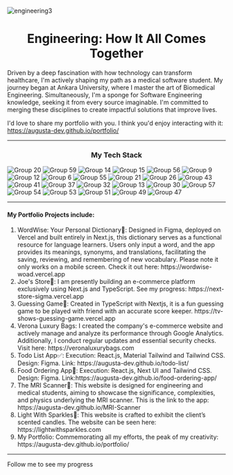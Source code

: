 ![engineering3](https://github.com/augusta-dev/augusta-dev/assets/109660213/30e84fb7-1863-4e98-bbb8-a5817514f321)

<h1 align='center'>Engineering: How It All Comes Together</h1>
<p>Driven by a deep fascination with how technology can transform healthcare, I'm actively shaping my path as a medical software student. My journey began at Ankara University, where I master the art of Biomedical Engineering. Simultaneously, I'm a sponge for Software Engineering knowledge, seeking it from every source imaginable. I'm committed to merging these disciplines to create impactful solutions that improve lives.</p>

I'd love to share my portfolio with you. I think you'd enjoy interacting with it: https://augusta-dev.github.io/portfolio/
<hr>
<h3 align='center'>My Tech Stack</h3>

![Group 20](https://github.com/augusta-dev/augusta-dev/assets/109660213/675e1fa6-b687-40c1-9e28-926e81777d4c)
![Group 59](https://github.com/augusta-dev/augusta-dev/assets/109660213/8860c74c-933c-4cf1-84e6-efc1ab9a3dd7)
![Group 14](https://github.com/augusta-dev/augusta-dev/assets/109660213/21dd268f-30a0-435d-9825-2f1b4946d735)
![Group 15](https://github.com/augusta-dev/augusta-dev/assets/109660213/ac7dd24b-06d0-462d-a9cc-2f79e9a8fb38)
![Group 56](https://github.com/augusta-dev/augusta-dev/assets/109660213/55f0c4ad-bf00-4267-bc86-7dc8c0812fb2)
![Group 9](https://github.com/augusta-dev/augusta-dev/assets/109660213/70f997be-2943-4deb-b070-9f3ebaf816b4)
![Group 12](https://github.com/augusta-dev/augusta-dev/assets/109660213/df8ad99a-90ce-4179-b0f3-cebd38ea8eb7)
![Group 6](https://github.com/augusta-dev/augusta-dev/assets/109660213/38199f5d-4c23-4a7b-b8ad-ed4438db486b)
![Group 55](https://github.com/augusta-dev/augusta-dev/assets/109660213/302fd18a-bdc4-4105-89b9-f6b36fc4ea8f)
![Group 21](https://github.com/augusta-dev/augusta-dev/assets/109660213/84a057ed-46ee-4baf-9269-8c53c9de1bea)
![Group 26](https://github.com/augusta-dev/augusta-dev/assets/109660213/c02df273-1540-4f3d-a812-9b4bcb78282c)
![Group 43](https://github.com/augusta-dev/augusta-dev/assets/109660213/7fe72cce-3293-46c3-bbfd-3e473918fd33)
![Group 41](https://github.com/augusta-dev/augusta-dev/assets/109660213/f3cd5577-74a4-4896-8166-838cdf7e7731)
![Group 37](https://github.com/augusta-dev/augusta-dev/assets/109660213/7640d77a-79c8-4ee9-834a-65e98ac37c57)
![Group 32](https://github.com/augusta-dev/augusta-dev/assets/109660213/38e84c96-a648-423c-b6f3-185ca3f87cad)
![Group 13](https://github.com/augusta-dev/augusta-dev/assets/109660213/d7bc8482-79d4-4f59-a012-1d7d5072eb86)
![Group 30](https://github.com/augusta-dev/augusta-dev/assets/109660213/3b385ae3-0a61-45aa-a1aa-b564ea02e1ba)
![Group 57](https://github.com/augusta-dev/augusta-dev/assets/109660213/b705211c-8575-4c6e-947c-afa0bc3dc021)
![Group 54](https://github.com/augusta-dev/augusta-dev/assets/109660213/47a289f6-f4dd-4cee-816d-409c74638ba2)
![Group 53](https://github.com/augusta-dev/augusta-dev/assets/109660213/20ef9adf-30bc-424e-8440-c15102a01fd8)
![Group 51](https://github.com/augusta-dev/augusta-dev/assets/109660213/923e1834-c0de-494f-91f8-820acfd60de8)
![Group 49](https://github.com/augusta-dev/augusta-dev/assets/109660213/c45be740-ee5d-46de-9853-11c0011ce636)
![Group 47](https://github.com/augusta-dev/augusta-dev/assets/109660213/e0312ed6-b7c6-41a8-af56-326ad76ac7fa)

<hr>
<h4>My Portfolio Projects include:</h4>
<ol>
  <li>WordWise: Your Personal Dictionary📘: Designed in Figma, deployed on Vercel and built entirely in Next.js, this dictionary serves as a functional resource for language learners. Users only input a word, and the app provides its meanings, synonyms, and translations, facilitating the saving, reviewing, and remembering of new vocabulary. Please note it only works on a mobile screen. Check it out here: https://wordwise-woad.vercel.app </li>
  <li>Joe's Store👔: I am presently building an e-commerce platform exclusively using Next.js and TypeScript. See my progress: https://next-store-sigma.vercel.app</li>
  <li>Guessing Game🤔: Created in TypeScript with Nextjs, it is a fun guessing game to be played with friend with an accurate score keeper. https://tv-shows-guessing-game.vercel.app</li>
  <li>Verona Luxury Bags: I created the company's e-commerce website and actively manage and analyze its performance through Google Analytics. Additionally, I conduct regular updates and essential security checks. Visit here: https://veronaluxurybags.com </li>
  <li>Todo List App✅: Execution: React.js, Material Tailwind and Tailwind CSS. Design: Figma. Link: https://augusta-dev.github.io/todo-list/ </li>
  <li>Food Ordering App🍔: Execution: React.js, Next UI and Tailwind CSS. Design: Figma. Link:https://augusta-dev.github.io/food-ordering-app/</li>
  <li>The MRI Scanner🦴: This website is designed for engineering and medical students, aiming to showcase the significance, complexities, and physics underlying the MRI scanner. This is the link to the app: https://augusta-dev.github.io/MRI-Scanner </li>
  <li>Light With Sparkles🌟: This website is crafted to exhibit the client’s scented candles. The website can be seen here: https://lightwithsparkles.com</li>
  <li>My Portfolio: Commemorating all my efforts, the peak of my creativity: https://augusta-dev.github.io/portfolio/</li>
</ol>

<hr>
<p>Follow me to see my progress</p>

